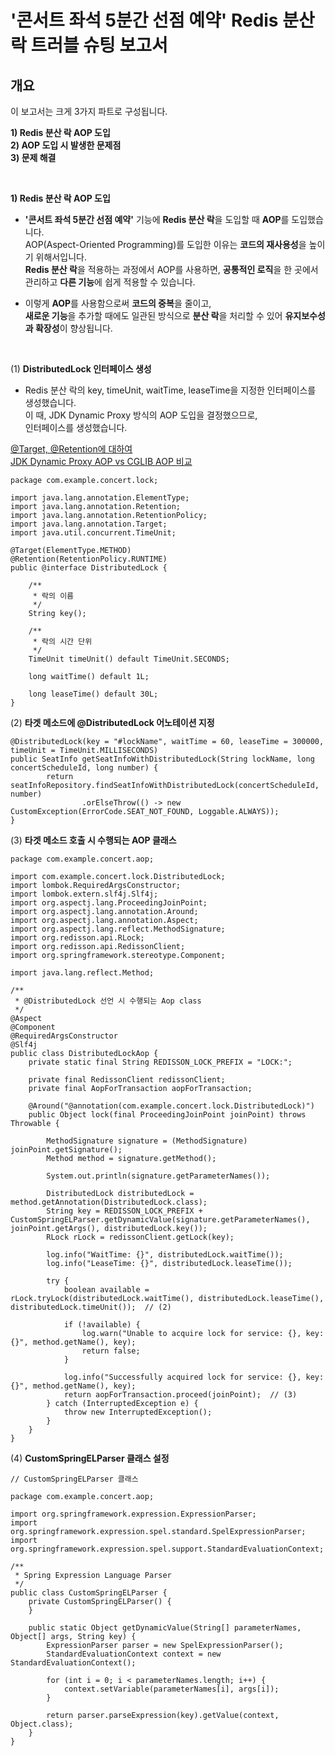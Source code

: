 

# '콘서트 좌석 5분간 선점 예약' Redis 분산 락 트러블 슈팅 보고서 

## 개요

이 보고서는 크게 3가지 파트로 구성됩니다.
  
**1) Redis 분산 락 AOP 도입** <br> 
**2) AOP 도입 시 발생한 문제점** <br>
**3) 문제 해결** <br>


<br> 


**1) Redis 분산 락 AOP 도입** <br>

- **'콘서트 좌석 5분간 선점 예약'** 기능에 **Redis 분산 락**을 도입할 때 **AOP**를 도입했습니다. <br>
   AOP(Aspect-Oriented Programming)를 도입한 이유는 **코드의 재사용성**을 높이기 위해서입니다. <br> 
   **Redis 분산 락**을 적용하는 과정에서 AOP를 사용하면, **공통적인 로직**을 한 곳에서 관리하고 **다른 기능**에 쉽게 적용할 수 있습니다. <br> 

-  이렇게 **AOP**를 사용함으로써 **코드의 중복**을 줄이고, <br>
   **새로운 기능**을 추가할 때에도 일관된 방식으로 **분산 락**을 처리할 수 있어 **유지보수성과 확장성**이 향상됩니다. <br>


<br> 


(1) **DistributedLock 인터페이스 생성**
- Redis 분산 락의 key, timeUnit, waitTime, leaseTime을 지정한 인터페이스를 생성했습니다. <br>
  이 때, JDK Dynamic Proxy 방식의 AOP 도입을 결정했으므로, <br>
  인터페이스를 생성했습니다. <br>

[@Target, @Retention에 대하여](https://velog.io/@s2feeling/Target-Retention%EC%97%90-%EB%8C%80%ED%95%98%EC%97%AC) <br> 
[JDK Dynamic Proxy AOP vs CGLIB AOP 비교](https://velog.io/@s2feeling/JDK-Dynamic-Proxy-vs-CGLib-Proxy-%EB%B9%84%EA%B5%90) <br> 

```
package com.example.concert.lock;

import java.lang.annotation.ElementType;
import java.lang.annotation.Retention;
import java.lang.annotation.RetentionPolicy;
import java.lang.annotation.Target;
import java.util.concurrent.TimeUnit;

@Target(ElementType.METHOD)
@Retention(RetentionPolicy.RUNTIME)
public @interface DistributedLock {

    /**
     * 락의 이름
     */
    String key();

    /**
     * 락의 시간 단위
     */
    TimeUnit timeUnit() default TimeUnit.SECONDS;

    long waitTime() default 1L;

    long leaseTime() default 30L;
}

```


(2) **타겟 메소드에 @DistributedLock 어노테이션 지정**
```
@DistributedLock(key = "#lockName", waitTime = 60, leaseTime = 300000, timeUnit = TimeUnit.MILLISECONDS)
public SeatInfo getSeatInfoWithDistributedLock(String lockName, long concertScheduleId, long number) {
        return seatInfoRepository.findSeatInfoWithDistributedLock(concertScheduleId, number)
                .orElseThrow(() -> new CustomException(ErrorCode.SEAT_NOT_FOUND, Loggable.ALWAYS));
}
```


(3) **타겟 메소드 호출 시 수행되는 AOP 클래스**

```
package com.example.concert.aop;

import com.example.concert.lock.DistributedLock;
import lombok.RequiredArgsConstructor;
import lombok.extern.slf4j.Slf4j;
import org.aspectj.lang.ProceedingJoinPoint;
import org.aspectj.lang.annotation.Around;
import org.aspectj.lang.annotation.Aspect;
import org.aspectj.lang.reflect.MethodSignature;
import org.redisson.api.RLock;
import org.redisson.api.RedissonClient;
import org.springframework.stereotype.Component;

import java.lang.reflect.Method;

/**
 * @DistributedLock 선언 시 수행되는 Aop class
 */
@Aspect
@Component
@RequiredArgsConstructor
@Slf4j
public class DistributedLockAop {
    private static final String REDISSON_LOCK_PREFIX = "LOCK:";

    private final RedissonClient redissonClient;
    private final AopForTransaction aopForTransaction;

    @Around("@annotation(com.example.concert.lock.DistributedLock)")
    public Object lock(final ProceedingJoinPoint joinPoint) throws Throwable {

        MethodSignature signature = (MethodSignature) joinPoint.getSignature();
        Method method = signature.getMethod();

        System.out.println(signature.getParameterNames());

        DistributedLock distributedLock = method.getAnnotation(DistributedLock.class);
        String key = REDISSON_LOCK_PREFIX + CustomSpringELParser.getDynamicValue(signature.getParameterNames(), joinPoint.getArgs(), distributedLock.key());
        RLock rLock = redissonClient.getLock(key);

        log.info("WaitTime: {}", distributedLock.waitTime());
        log.info("LeaseTime: {}", distributedLock.leaseTime());

        try {
            boolean available = rLock.tryLock(distributedLock.waitTime(), distributedLock.leaseTime(), distributedLock.timeUnit());  // (2)

            if (!available) {
                log.warn("Unable to acquire lock for service: {}, key: {}", method.getName(), key);
                return false;
            }

            log.info("Successfully acquired lock for service: {}, key: {}", method.getName(), key);
            return aopForTransaction.proceed(joinPoint);  // (3)
        } catch (InterruptedException e) {
            throw new InterruptedException();
        }
    }
}

```


(4) **CustomSpringELParser 클래스 설정**

```
// CustomSpringELParser 클래스 

package com.example.concert.aop;

import org.springframework.expression.ExpressionParser;
import org.springframework.expression.spel.standard.SpelExpressionParser;
import org.springframework.expression.spel.support.StandardEvaluationContext;

/**
 * Spring Expression Language Parser
 */
public class CustomSpringELParser {
    private CustomSpringELParser() {
    }

    public static Object getDynamicValue(String[] parameterNames, Object[] args, String key) {
        ExpressionParser parser = new SpelExpressionParser();
        StandardEvaluationContext context = new StandardEvaluationContext();

        for (int i = 0; i < parameterNames.length; i++) {
            context.setVariable(parameterNames[i], args[i]);
        }

        return parser.parseExpression(key).getValue(context, Object.class);
    }
}

```
  


```
